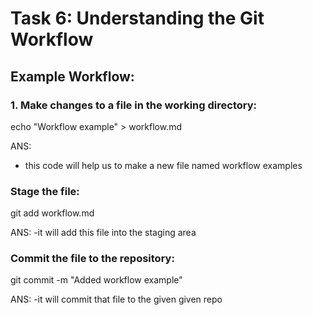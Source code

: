 # Task 6: Understanding the Git Workflow
## Example Workflow:
### 1. Make changes to a file in the working directory:
echo "Workflow example" > workflow.md

ANS:
- this code will help us to make a new file named workflow examples

### Stage the file:
git add workflow.md

ANS:
-it will add this file into the staging area 

### Commit the file to the repository:
git commit -m "Added workflow example"

ANS:
-it will commit that file to the given given repo